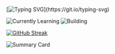 


[![Typing SVG](https://readme-typing-svg.demolab.com?font=Courier+New&weight=600&size=28&duration=3000&pause=1500&color=00FF00&background=282C34&center=true&vCenter=true&width=500&height=60&lines=Hello%2C+I'm+Ayah+Atheel!;I'm+a+Passionate+Developer;Welcome+to+my+GitHub+Profile!)](https://git.io/typing-svg)


![Currently Learning](https://img.shields.io/badge/Currently%20Learning-Next.js-00FF00?style=for-the-badge&logo=next.js)
![Building](https://img.shields.io/badge/Entrepreneur%20Mode-On-00FF00?style=for-the-badge)



<!--
[![HitCount](https://hits.dwyl.com/ayahatheel/ayahatheel.svg?style=flat-square&show=unique)](http://hits.dwyl.com/ayahatheel/ayahatheel)




**ayahatheel/ayahatheel** is a ✨ _special_ ✨ repository because its `README.md` (this file) appears on your GitHub profile.

Here are some ideas to get you started:

- 🔭 I’m currently working on ...
- 🌱 I’m currently learning ...
- 👯 I’m looking to collaborate on ...
- 🤔 I’m looking for help with ...
- 💬 Ask me about ...
- 📫 How to reach me: ...
- 😄 Pronouns: ...
- ⚡ Fun fact: ...
-->


[![GitHub Streak](https://github-readme-streak-stats.herokuapp.com?user=ayahatheel&theme=hacker&border_radius=12.5)](https://git.io/streak-stats)


![Summary Card](https://github-profile-summary-cards.vercel.app/api/cards/profile-details?username=ayahatheel&theme=github_dark)
